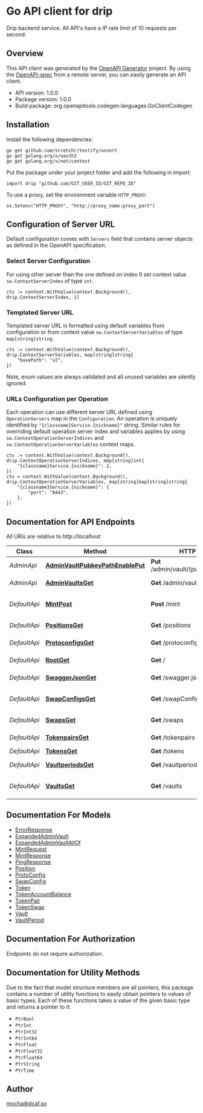 # Go API client for drip

Drip backend service.
All API's have a IP rate limit of 10 requests per second.


## Overview
This API client was generated by the [OpenAPI Generator](https://openapi-generator.tech) project.  By using the [OpenAPI-spec](https://www.openapis.org/) from a remote server, you can easily generate an API client.

- API version: 1.0.0
- Package version: 1.0.0
- Build package: org.openapitools.codegen.languages.GoClientCodegen

## Installation

Install the following dependencies:

```shell
go get github.com/stretchr/testify/assert
go get golang.org/x/oauth2
go get golang.org/x/net/context
```

Put the package under your project folder and add the following in import:

```golang
import drip "github.com/GIT_USER_ID/GIT_REPO_ID"
```

To use a proxy, set the environment variable `HTTP_PROXY`:

```golang
os.Setenv("HTTP_PROXY", "http://proxy_name:proxy_port")
```

## Configuration of Server URL

Default configuration comes with `Servers` field that contains server objects as defined in the OpenAPI specification.

### Select Server Configuration

For using other server than the one defined on index 0 set context value `sw.ContextServerIndex` of type `int`.

```golang
ctx := context.WithValue(context.Background(), drip.ContextServerIndex, 1)
```

### Templated Server URL

Templated server URL is formatted using default variables from configuration or from context value `sw.ContextServerVariables` of type `map[string]string`.

```golang
ctx := context.WithValue(context.Background(), drip.ContextServerVariables, map[string]string{
	"basePath": "v2",
})
```

Note, enum values are always validated and all unused variables are silently ignored.

### URLs Configuration per Operation

Each operation can use different server URL defined using `OperationServers` map in the `Configuration`.
An operation is uniquely identified by `"{classname}Service.{nickname}"` string.
Similar rules for overriding default operation server index and variables applies by using `sw.ContextOperationServerIndices` and `sw.ContextOperationServerVariables` context maps.

```
ctx := context.WithValue(context.Background(), drip.ContextOperationServerIndices, map[string]int{
	"{classname}Service.{nickname}": 2,
})
ctx = context.WithValue(context.Background(), drip.ContextOperationServerVariables, map[string]map[string]string{
	"{classname}Service.{nickname}": {
		"port": "8443",
	},
})
```

## Documentation for API Endpoints

All URIs are relative to *http://localhost*

Class | Method | HTTP request | Description
------------ | ------------- | ------------- | -------------
*AdminApi* | [**AdminVaultPubkeyPathEnablePut**](docs/AdminApi.md#adminvaultpubkeypathenableput) | **Put** /admin/vault/{pubkeyPath}/enable | Enable a vault
*AdminApi* | [**AdminVaultsGet**](docs/AdminApi.md#adminvaultsget) | **Get** /admin/vaults | Get All Vaults
*DefaultApi* | [**MintPost**](docs/DefaultApi.md#mintpost) | **Post** /mint | Mint tokens (DEVNET ONLY)
*DefaultApi* | [**PositionsGet**](docs/DefaultApi.md#positionsget) | **Get** /positions | Get User Positions
*DefaultApi* | [**ProtoconfigsGet**](docs/DefaultApi.md#protoconfigsget) | **Get** /protoconfigs | Get Proto Configs
*DefaultApi* | [**RootGet**](docs/DefaultApi.md#rootget) | **Get** / | Health Check
*DefaultApi* | [**SwaggerJsonGet**](docs/DefaultApi.md#swaggerjsonget) | **Get** /swagger.json | Swagger spec
*DefaultApi* | [**SwapConfigsGet**](docs/DefaultApi.md#swapconfigsget) | **Get** /swapConfigs | Get Token Swaps Configs
*DefaultApi* | [**SwapsGet**](docs/DefaultApi.md#swapsget) | **Get** /swaps | Get Token Swaps
*DefaultApi* | [**TokenpairsGet**](docs/DefaultApi.md#tokenpairsget) | **Get** /tokenpairs | Get Token Pairs
*DefaultApi* | [**TokensGet**](docs/DefaultApi.md#tokensget) | **Get** /tokens | Get Tokens
*DefaultApi* | [**VaultperiodsGet**](docs/DefaultApi.md#vaultperiodsget) | **Get** /vaultperiods | Get Vault Periods
*DefaultApi* | [**VaultsGet**](docs/DefaultApi.md#vaultsget) | **Get** /vaults | Get Supported Vaults


## Documentation For Models

 - [ErrorResponse](docs/ErrorResponse.md)
 - [ExpandedAdminVault](docs/ExpandedAdminVault.md)
 - [ExpandedAdminVaultAllOf](docs/ExpandedAdminVaultAllOf.md)
 - [MintRequest](docs/MintRequest.md)
 - [MintResponse](docs/MintResponse.md)
 - [PingResponse](docs/PingResponse.md)
 - [Position](docs/Position.md)
 - [ProtoConfig](docs/ProtoConfig.md)
 - [SwapConfig](docs/SwapConfig.md)
 - [Token](docs/Token.md)
 - [TokenAccountBalance](docs/TokenAccountBalance.md)
 - [TokenPair](docs/TokenPair.md)
 - [TokenSwap](docs/TokenSwap.md)
 - [Vault](docs/Vault.md)
 - [VaultPeriod](docs/VaultPeriod.md)


## Documentation For Authorization

 Endpoints do not require authorization.


## Documentation for Utility Methods

Due to the fact that model structure members are all pointers, this package contains
a number of utility functions to easily obtain pointers to values of basic types.
Each of these functions takes a value of the given basic type and returns a pointer to it:

* `PtrBool`
* `PtrInt`
* `PtrInt32`
* `PtrInt64`
* `PtrFloat`
* `PtrFloat32`
* `PtrFloat64`
* `PtrString`
* `PtrTime`

## Author

mocha@dcaf.so

